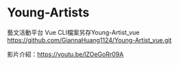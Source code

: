 # Young-Artists
藝文活動平台
Vue CLI檔案另存Young-Artist_vue
https://github.com/GiannaHuang1124/Young-Artist_vue.git

影片介紹：https://youtu.be/lZOeGoRr09A
